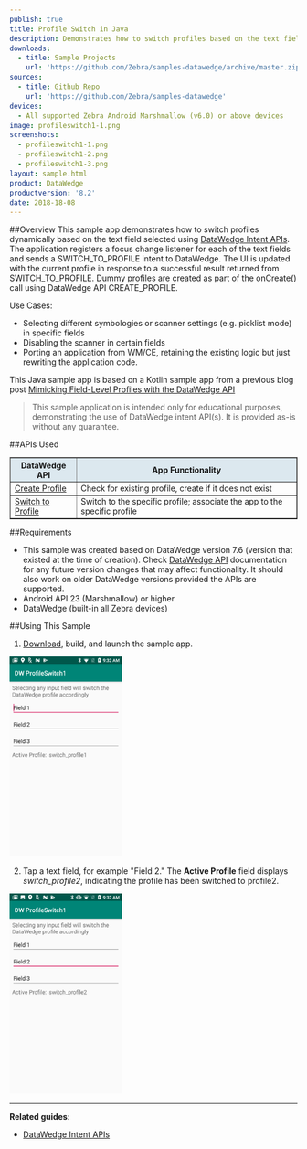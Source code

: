 ```yaml
---
publish: true
title: Profile Switch in Java
description: Demonstrates how to switch profiles based on the text field in focus.
downloads:
  - title: Sample Projects
    url: 'https://github.com/Zebra/samples-datawedge/archive/master.zip'
sources:
  - title: Github Repo
    url: 'https://github.com/Zebra/samples-datawedge'
devices:
  - All supported Zebra Android Marshmallow (v6.0) or above devices
image: profileswitch1-1.png
screenshots:
  - profileswitch1-1.png
  - profileswitch1-2.png
  - profileswitch1-3.png
layout: sample.html
product: DataWedge
productversion: '8.2'
date: 2018-18-08
---
```


##Overview
This sample app demonstrates how to switch profiles dynamically based on the text field selected using [DataWedge Intent APIs](../../api).  The application registers a focus change listener for each of the text fields and sends a SWITCH_TO_PROFILE intent to DataWedge.  The UI is updated with the current profile in response to a successful result returned from SWITCH_TO_PROFILE. Dummy profiles are created as part of the onCreate() call using DataWedge API CREATE_PROFILE.

Use Cases:

* Selecting different symbologies or scanner settings (e.g. picklist mode) in specific fields
* Disabling the scanner in certain fields
* Porting an application from WM/CE, retaining the existing logic but just rewriting the application code.

This Java sample app is based on a Kotlin sample app from a previous blog post <a href="https://developer.zebra.com/blog/mimicking-field-level-profiles-datawedge-api">Mimicking Field-Level Profiles with the DataWedge API</a> 

> This sample application is intended only for educational purposes, demonstrating the use of DataWedge intent API(s). It is provided as-is without any guarantee.

##APIs Used

<table class="facelift" style="width:100%" border="1" padding="5px">
  <tr bgcolor="#dce8ef">
    <th>DataWedge API</th>
    <th>App Functionality</th>
  </tr>
  
  <tr>
    <td><a href="../../api/createprofile/">Create Profile</a></td>
    <td>Check for existing profile, create if it does not exist</td>
  </tr>

  <tr>
    <td><a href="../../api/switchtoprofile/">Switch to Profile</a></td>
    <td>Switch to the specific profile; associate the app to the specific profile</td>
  </tr>

</table>

##Requirements
* This sample was created based on DataWedge version 7.6 (version that existed at the time of creation). Check [DataWedge API](../../about/) documentation for any future version changes that may affect functionality. It should also work on older DataWedge versions provided the APIs are supported.
* Android API 23 (Marshmallow) or higher
* DataWedge (built-in all Zebra devices)

##Using This Sample
1. [Download](https://github.com/Zebra/samples-datawedge), build, and launch the sample app.
<img style="height:350px" src="profileswitch1-1.png"/>
  
2. Tap a text field, for example "Field 2." The **Active Profile** field displays _switch_profile2_, indicating the profile has been switched to profile2. 
<img style="height:350px" src="profileswitch1-2.png"/>


  
-----

**Related guides**:

* [DataWedge Intent APIs](../../api) 










